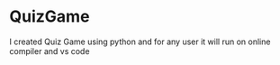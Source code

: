 # QuizGame
I created Quiz Game using python and  for any user it will run on online compiler and vs code
